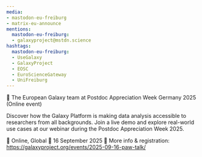 ```yaml
---
media:
- mastodon-eu-freiburg
- matrix-eu-announce
mentions:
  mastodon-eu-freiburg:
  - galaxyproject@mstdn.science
hashtags:
  mastodon-eu-freiburg:
  - UseGalaxy
  - GalaxyProject
  - EOSC
  - EuroScienceGateway
  - UniFreiburg
---
```

📣 The European Galaxy team at Postdoc Appreciation Week Germany 2025 (Online event)

Discover how the Galaxy Platform is making data analysis accessible to researchers from all backgrounds. Join a live demo and explore real-world use cases at our webinar during the Postdoc Appreciation Week 2025.

📍 Online, Global
📅 16 September 2025
🔗 More info & registration: https://galaxyproject.org/events/2025-09-16-paw-talk/
